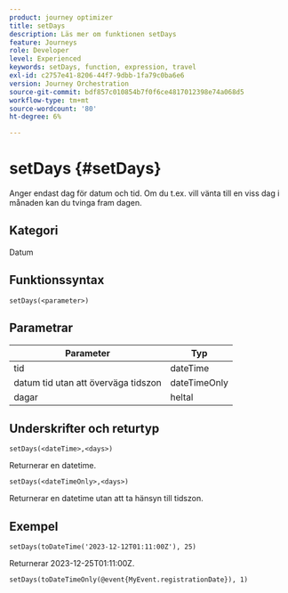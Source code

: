 ```yaml
---
product: journey optimizer
title: setDays
description: Läs mer om funktionen setDays
feature: Journeys
role: Developer
level: Experienced
keywords: setDays, function, expression, travel
exl-id: c2757e41-8206-44f7-9dbb-1fa79c0ba6e6
version: Journey Orchestration
source-git-commit: bdf857c010854b7f0f6ce4817012398e74a068d5
workflow-type: tm+mt
source-wordcount: '80'
ht-degree: 6%

---
```


# setDays {#setDays}

Anger endast dag för datum och tid. Om du t.ex. vill vänta till en viss dag i månaden kan du tvinga fram dagen.

## Kategori

Datum

## Funktionssyntax

`setDays(<parameter>)`

## Parametrar

| Parameter | Typ |
|--- |--- |
| tid | dateTime |
| datum tid utan att överväga tidszon | dateTimeOnly |
| dagar | heltal |

## Underskrifter och returtyp

`setDays(<dateTime>,<days>)`

Returnerar en datetime.

`setDays(<dateTimeOnly>,<days>)`

Returnerar en datetime utan att ta hänsyn till tidszon.

## Exempel

`setDays(toDateTime('2023-12-12T01:11:00Z'), 25)`

Returnerar 2023-12-25T01:11:00Z.

`setDays(toDateTimeOnly(@event{MyEvent.registrationDate}), 1)`
